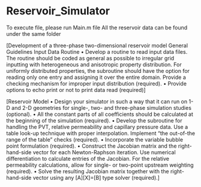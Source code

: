 # Reservoir_Simulator

To execute file, please run Main.m file
All the reservoir data can be found under the same folder



[Development of a three-phase two-dimensional reservoir model
General Guidelines
Input Data Routine
• Develop a routine to read input data files. The routine should be coded as general as possible to irregular grid inputting with heterogeneous and anisotropic property distribution. For uniformly distributed properties, the subroutine should have the option for reading only one entry and assigning it over the entire domain. Provide a checking mechanism for improper input distribution (required).
• Provide options to echo print or not to print data read (required)]

[Reservoir Model
• Design your simulator in such a way that it can run on 1-D and 2-D geometries for single-, two- and three-phase simulation studies (optional).
• All the constant parts of all coefficients should be calculated at the beginning of the simulation (required).
• Develop the subroutine for handling the PVT, relative permeability and capillary pressure data. Use a table look-up technique with proper interpolation. Implement “the out-of-the range of the table” checks (required).
• Incorporate the variable bubble point formulation (required).
• Construct the Jacobian matrix and the right-hand-side vector for each Newton-Raphson iteration. Use numerical differentiation to calculate entries of the Jacobian. For the relative permeability calculations, allow for single- or two-point upstream weighting (required).
• Solve the resulting Jacobian matrix together with the right-hand-side vector using any [A][X]=[B] type solver (required).]
